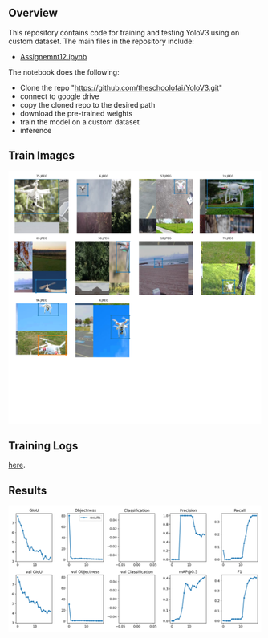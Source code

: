 ## Overview

This repository contains code for training and testing YoloV3 using on custom dataset. The main files in the repository include:

- [Assignemnt12.ipynb](https://github.com/mrrahul011/ERAV2/blob/main/Assignment_12/Assignemnt12.ipynb)

The notebook does the following:
  - Clone the repo "https://github.com/theschoolofai/YoloV3.git"
  - connect to google drive
  - copy the cloned repo to the desired path
  - download the pre-trained weights
  - train the model on a custom dataset
  - inference

## Train Images

![](https://github.com/mrrahul011/ERAV2/blob/main/Assignment_12/train_batch0.png)

## Training Logs

 [here](https://github.com/mrrahul011/ERAV2/blob/main/Assignment_12/training_log.txt).

## Results

![Result plots](https://github.com/mrrahul011/ERAV2/blob/main/Assignment_12/results.png)

## 
